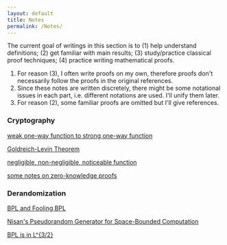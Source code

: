 ```yaml
---
layout: default
title: Notes
permalink: /Notes/
---
```


The current goal of writings in this section is to (1) help understand definitions; (2) get familiar with main results; (3) study/practice classical proof techniques; (4) practice writing mathematical proofs.

1. For reason (3), I often write proofs on my own, therefore proofs don't necessarily follow the proofs in the original references. 
2. Since these notes are written discretely, there might be some notational issues in each part, i.e. different notations are used. I'll unify them later.  
3. For reason (2), some familiar proofs are omitted but I'll give references. 

### Cryptography   

[weak one-way function to strong one-way function](https://jiyuzhang1994.github.io/wowftosowf/)

[Goldreich-Levin Theorem](https://jiyuzhang1994.github.io/glthm/)

[negligible, non-negligible, noticeable function](https://jiyuzhang1994.github.io/negligible/)

[some notes on zero-knowledge proofs](https://jiyuzhang1994.github.io/zknotes/)

### Derandomization  

[BPL and Fooling BPL](https://jiyuzhang1994.github.io/derandbpl/)

[Nisan's Pseudorandom Generator for Space-Bounded Computation](https://jiyuzhang1994.github.io/nisanprg/)  

[BPL is in L^{3/2}](https://jiyuzhang1994.github.io/sakszhou/)